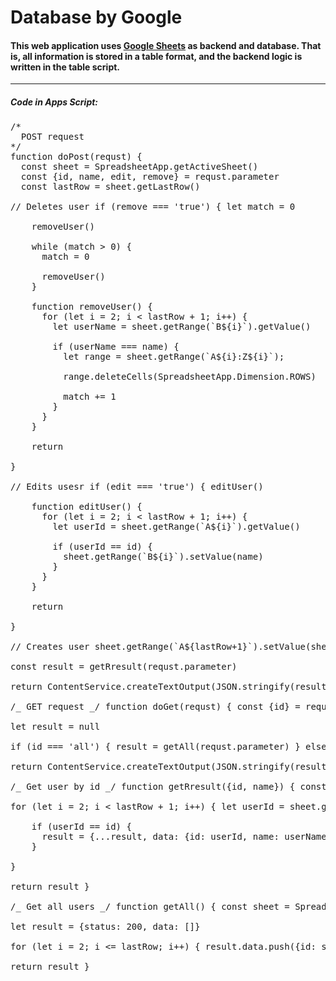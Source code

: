 <h1>Database by Google</h1>

<h4>This web application uses <a href="https://docs.google.com/spreadsheets/d/1WKyhPK1pvySJSImA5TYMedz5HJySDvorV-_jAIaaW3A/edit#gid=0" target="_blank" rel="noreferrer">Google Sheets</a> as backend and database. That is, all information is stored in a table format, and the backend logic is written in the table script.</h4>

<hr/>

<h5>Code in Apps Script:</h5>

<pre>
/* 
  POST request
*/
function doPost(requst) {
  const sheet = SpreadsheetApp.getActiveSheet()
  const {id, name, edit, remove} = requst.parameter
  const lastRow = sheet.getLastRow()

// Deletes user if (remove === 'true') { let match = 0

    removeUser()

    while (match > 0) {
      match = 0

      removeUser()
    }

    function removeUser() {
      for (let i = 2; i < lastRow + 1; i++) {
        let userName = sheet.getRange(`B${i}`).getValue()

        if (userName === name) {
          let range = sheet.getRange(`A${i}:Z${i}`);

          range.deleteCells(SpreadsheetApp.Dimension.ROWS)

          match += 1
        }
      }
    }

    return

}

// Edits usesr if (edit === 'true') { editUser()

    function editUser() {
      for (let i = 2; i < lastRow + 1; i++) {
        let userId = sheet.getRange(`A${i}`).getValue()

        if (userId == id) {
          sheet.getRange(`B${i}`).setValue(name)
        }
      }
    }

    return

}

// Creates user sheet.getRange(`A${lastRow+1}`).setValue(sheet.getRange(`A${lastRow}`).getValue() + 1) sheet.getRange(`B${lastRow+1}`).setValue(name)

const result = getRresult(requst.parameter)

return ContentService.createTextOutput(JSON.stringify(result)).setMimeType(ContentService.MimeType.JSON) }

/_ GET request _/ function doGet(requst) { const {id} = requst.parameter

let result = null

if (id === 'all') { result = getAll(requst.parameter) } else { result = getRresult(requst.parameter) }

return ContentService.createTextOutput(JSON.stringify(result)).setMimeType(ContentService.MimeType.JSON) }

/_ Get user by id _/ function getRresult({id, name}) { const sheet = SpreadsheetApp.getActiveSheet() const lastRow = sheet.getLastRow() let result = {status: 200, data: {id, name}}

for (let i = 2; i < lastRow + 1; i++) { let userId = sheet.getRange(`A${i}`).getValue() let userName = sheet.getRange(`B${i}`).getValue()

    if (userId == id) {
      result = {...result, data: {id: userId, name: userName}}
    }

}

return result }

/_ Get all users _/ function getAll() { const sheet = SpreadsheetApp.getActiveSheet() const lastRow = sheet.getLastRow()

let result = {status: 200, data: []}

for (let i = 2; i <= lastRow; i++) { result.data.push({id: sheet.getRange(`A${i}`).getValue(), name: sheet.getRange(`B${i}`).getValue()}) }

return result }

</pre>

